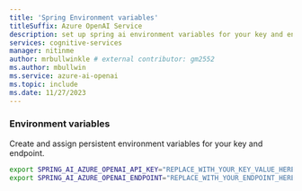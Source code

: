 ```yaml
---
title: 'Spring Environment variables'
titleSuffix: Azure OpenAI Service
description: set up spring ai environment variables for your key and endpoint
services: cognitive-services
manager: nitinme
author: mrbullwinkle # external contributor: gm2552
ms.author: mbullwin
ms.service: azure-ai-openai
ms.topic: include
ms.date: 11/27/2023
---
```


### Environment variables

Create and assign persistent environment variables for your key and endpoint.

```bash
export SPRING_AI_AZURE_OPENAI_API_KEY="REPLACE_WITH_YOUR_KEY_VALUE_HERE"
export SPRING_AI_AZURE_OPENAI_ENDPOINT="REPLACE_WITH_YOUR_ENDPOINT_HERE"
```
